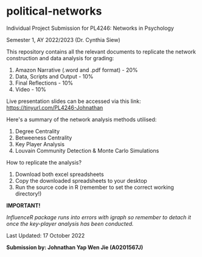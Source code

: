 # political-networks

Individual Project Submission for PL4246: Networks in Psychology

Semester 1, AY 2022/2023 (Dr. Cynthia Siew)

This repository contains all the relevant documents to replicate the network construction and data analysis for grading:

1. Amazon Narrative (.word and .pdf format) - 20%
2. Data, Scripts and Output - 10%
3. Final Reflections - 10%
4. Video - 10%

Live presentation slides can be accessed via this link: https://tinyurl.com/PL4246-Johnathan

Here's a summary of the network analysis methods utilised:
1. Degree Centrality 
2. Betweeness Centrality
3. Key Player Analysis
4. Louvain Community Detection & Monte Carlo Simulations

How to replicate the analysis?
1. Download both excel spreadsheets
2. Copy the downloaded spreadsheets to your desktop
3. Run the source code in R (remember to set the correct working directory!)

<b>IMPORTANT!</b>

<i>InfluenceR package runs into errors with igraph so remember to detach it once the key-player analysis has been conducted.</i>

Last Updated: 17 October 2022

<b>Submission by: Johnathan Yap Wen Jie (A0201567J)</b>

